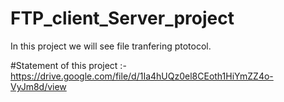 # FTP_client_Server_project
In this project we will see  file tranfering ptotocol.


#Statement of this project :- 
https://drive.google.com/file/d/1Ia4hUQz0el8CEoth1HiYmZZ4o-VyJm8d/view
